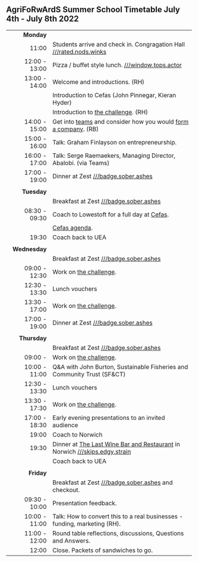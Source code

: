 ## AgriFoRwArdS Summer School Timetable July 4th - July 8th 2022

|               |                                                                                                                                              |
|--------------:|:---------------------------------------------------------------------------------------------------------------------------------------------|
|    **Monday** |                                                                                                                                              |
|         11:00 | Students arrive and check in. Congragation Hall [///rated.nods.winks](https://w3w.co/rated.nods.winks)                                       |
| 12:00 - 13:00 | Pizza / buffet style lunch. [///window.tops.actor](https://w3w.co/window.tops.actor)                                                         |
| 13:00 - 14:00 | Welcome and introductions. (RH)                                                                                                              |
|               | Introduction to Cefas (John Pinnegar, Kieran Hyder)                                                                                          |
|               | Introduction to [the challenge](README.md). (RH)                                                                                             |
| 14:00 - 15:00 | Get into [teams](#teams) and consider how you would [form a company](start-up.md). (RB)                                                      |
| 15:00 - 16:00 | Talk: Graham Finlayson on entrepreneurship.                                                                                                  |
| 16:00 - 17:00 | Talk: Serge Raemaekers, Managing Director, Abalobi. (via Teams)                                                                              |
| 17:00 - 19:00 | Dinner at Zest [///badge.sober.ashes](https://w3w.co/badge.sober.ashes)                                                                      |
|               |                                                                                                                                              |
|   **Tuesday** |                                                                                                                                              |
|               | Breakfast at Zest [///badge.sober.ashes](https://w3w.co/badge.sober.ashes)                                                                   |
| 08:30 - 09:30 | Coach to Lowestoft for a full day at [Cefas](http://www.cefas.co.uk).                                                                        |
|               | [Cefas agenda](cefas.md).                                                                                                                    |
|         19:30 | Coach back to UEA                                                                                                                            |
|               |                                                                                                                                              |
| **Wednesday** |                                                                                                                                              |
|               | Breakfast at Zest [///badge.sober.ashes](https://w3w.co/badge.sober.ashes)                                                                   |
| 09:00 - 12:30 | Work on [the challenge](README.md).                                                                                                          |
| 12:30 - 13:30 | Lunch vouchers                                                                                                                               |
| 13:30 - 17:00 | Work on [the challenge](README.md).                                                                                                          |
| 17:00 - 19:00 | Dinner at Zest [///badge.sober.ashes](https://w3w.co/badge.sober.ashes)                                                                      |
|               |                                                                                                                                              |
|  **Thursday** |                                                                                                                                              |
|               | Breakfast at Zest [///badge.sober.ashes](https://w3w.co/badge.sober.ashes)                                                                   |
|       09:00 - | Work on [the challenge](README.md).                                                                                                          |
| 10:00 - 11:00 | Q&A with John Burton, Sustainable Fisheries and Community Trust (SF&CT)                                                                      |
| 12:30 - 13:30 | Lunch vouchers                                                                                                                               |
| 13:30 - 17:30 | Work on [the challenge](README.md).                                                                                                          |
| 17:00 - 18:30 | Early evening presentations to an invited audience                                                                                           |
|         19:00 | Coach to Norwich                                                                                                                             |
|         19:30 | Dinner at [The Last Wine Bar and Restaurant](https://lastwinebar.co.uk/) in Norwich [///skips.edgy.strain](https://w3w.co/skips.edgy.strain) |
|               | Coach back to UEA                                                                                                                            |
|               |                                                                                                                                              |
|    **Friday** |                                                                                                                                              |
|               | Breakfast at Zest [///badge.sober.ashes](https://w3w.co/badge.sober.ashes) and checkout.                                                     |
| 09:30 - 10:00 | Presentation feedback.                                                                                                                       |
| 10:00 - 11:00 | Talk: How to convert this to a real businesses - funding, marketing (RH).                                                                    |
| 11:00 - 12:00 | Round table reflections, discussions, Questions and Answers.                                                                                 |
|         12:00 | Close. Packets of sandwiches to go.                                                                                                          |

